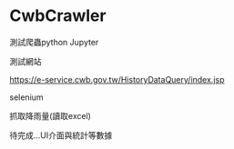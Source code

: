# CwbCrawler

測試爬蟲python Jupyter

測試網站

https://e-service.cwb.gov.tw/HistoryDataQuery/index.jsp

selenium

抓取降雨量(讀取excel)

待完成...UI介面與統計等數據
